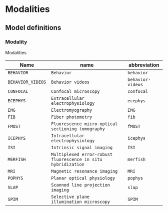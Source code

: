 # Modalities

## Model definitions

### Modality

Modalities

| Name | name | abbreviation |
|------|------|------|
| `BEHAVIOR` | `Behavior` | `behavior` |
| `BEHAVIOR_VIDEOS` | `Behavior videos` | `behavior-videos` |
| `CONFOCAL` | `Confocal microscopy` | `confocal` |
| `ECEPHYS` | `Extracellular electrophysiology` | `ecephys` |
| `EMG` | `Electromyography` | `EMG` |
| `FIB` | `Fiber photometry` | `fib` |
| `FMOST` | `Fluorescence micro-optical sectioning tomography` | `fMOST` |
| `ICEPHYS` | `Intracellular electrophysiology` | `icephys` |
| `ISI` | `Intrinsic signal imaging` | `ISI` |
| `MERFISH` | `Multiplexed error-robust fluorescence in situ hybridization` | `merfish` |
| `MRI` | `Magnetic resonance imaging` | `MRI` |
| `POPHYS` | `Planar optical physiology` | `pophys` |
| `SLAP` | `Scanned line projection imaging` | `slap` |
| `SPIM` | `Selective plane illumination microscopy` | `SPIM` |


